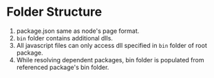 # Folder Structure

1. package.json same as node's page format.
2. `bin` folder contains additional dlls.
3. All javascript files can only access dll specified in `bin` folder of root package.
4. While resolving dependent packages, bin folder is populated from referenced package's bin folder.